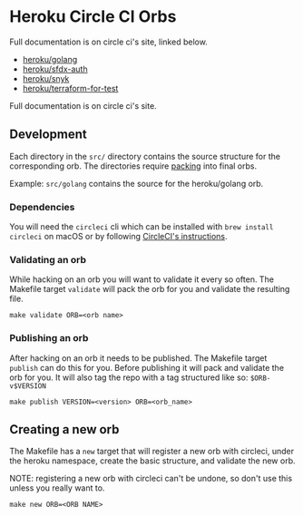 # Heroku Circle CI Orbs

Full documentation is on circle ci's site, linked below.

* [heroku/golang](https://circleci.com/orbs/registry/orb/heroku/golang)
* [heroku/sfdx-auth](https://circleci.com/orbs/registry/orb/heroku/sfdx-auth)
* [heroku/snyk](https://circleci.com/orbs/registry/orb/heroku/snyk)
* [heroku/terraform-for-test](https://circleci.com/orbs/registry/orb/heroku/terraform-for-test)

Full documentation is on circle ci's site.

## Development

Each directory in the `src/` directory contains the source structure for the corresponding orb.
The directories require [packing](https://circleci.com/docs/2.0/creating-orbs/#packing-a-config) into final orbs.

Example: `src/golang` contains the source for the heroku/golang orb.

### Dependencies

You will need the `circleci` cli which can be installed with `brew install circleci` on macOS or by following [CircleCI's instructions](https://circleci.com/docs/2.0/local-cli/#installation).

### Validating an orb

While hacking on an orb you will want to validate it every so often. The Makefile target `validate` will pack the
orb for you and validate the resulting file.

```console
make validate ORB=<orb name>
```

### Publishing an orb

After hacking on an orb it needs to be published. The Makefile target `publish` can do this for you.
Before publishing it will pack and validate the orb for you.
It will also tag the repo with a tag structured like so: `$ORB-v$VERSION`

```console
make publish VERSION=<version> ORB=<orb_name>
```

## Creating a new orb

The Makefile has a `new` target that will register a new orb with circleci, under the heroku namespace, create the basic structure,
and validate the new orb.

NOTE: registering a new orb with circleci can't be undone, so don't use this unless you really want to.

```console
make new ORB=<ORB NAME>
```

